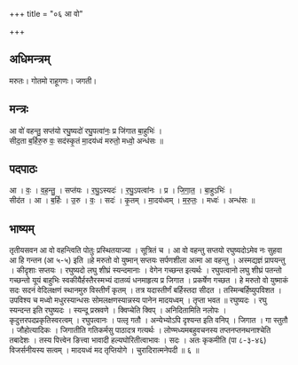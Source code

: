 +++
title = "०६ आ वो"

+++
## अधिमन्त्रम्
मरुतः। गोतमो राहूगणः। जगती।

## मन्त्रः
आ वो॑ वहन्तु॒ सप्त॑यो रघु॒ष्यदो॑ रघु॒पत्वा॑नः॒ प्र जि॑गात बा॒हुभिः॑ ।  
सीद॒ता ब॒र्हिरु॒रु वः॒ सद॑स्कृ॒तं मा॒दय॑ध्वं मरुतो॒ मध्वो॒ अन्ध॑सः ॥

## पदपाठः
आ । वः॒ । व॒ह॒न्तु॒ । सप्त॑यः । र॒घु॒ऽस्यदः॑ । र॒घु॒ऽपत्वा॑नः । प्र । जि॒गा॒त॒ । बा॒हुऽभिः॑ ।  
सीद॑त । आ । ब॒र्हिः । उ॒रु । वः॒ । सदः॑ । कृ॒तम् । मा॒दय॑ध्वम् । म॒रु॒तः॒ । मध्वः॑ । अन्ध॑सः ॥

## भाष्यम्
तृतीयसवन आ वो वहन्त्विति पोतुः प्रस्थितयाज्या । सूत्रितं च । आ वो वहन्तु सप्तयो रघुष्यदोऽमेव नः सुहवा आ हि गन्तन (आ ५-५) इति ॥हे मरुतो वो युष्मान् सप्तयः सर्पणशीला अत्मा आ वहन्तु । अस्मद्यज्ञं प्रापयन्तु । कीदृशाः सप्तयः । रघुष्यदो लघु शीघ्रं स्यन्दमानाः । वेगेन गच्छन्त इत्यर्थः । रघुपत्वानो लघु शीघ्रं पतन्तो गच्छन्तो यूयं बाहुभिः स्वकीयैर्हस्तैरस्मभ्यं दातव्यं धनमाहृत्य प्र जिगात । प्रकर्षेण गच्छत । हे मरुतो वो युष्माकं सदः सदनं वेदिलक्षणं स्थानमुरु विस्तीर्णं कृतम् । तत्र यदास्तीर्णं बर्हिस्तदा सीदत । तस्मिन्बर्हिष्युपविशत । उपविश्य च मध्वो मधुरस्यान्धसः सोमलक्षणस्यान्नस्य पानेन मादयध्वम् । तृप्ता भवत ॥ रघुष्यदः । रघु स्यन्दन्त इति रघुष्यदः । स्यन्दू प्रस्रवणे । क्विप्चेति क्विप् । अनिदितामिति नलोपः । कृदुत्तरपदप्रकृतिस्वरत्वम् । रघुपत्वानः । पत्लृ गतौ । अन्येभ्योऽपि दृश्यन्त इति वनिप् । जिगात । गा स्तुतौ । जौहोत्यादिकः । जिगातीति गतिकर्मसु पाठादत्र गत्यर्थः । लोण्मध्यमबहुवचनस्य तप्तनप्तनथनाश्चेति तबादेशः । तस्य पित्त्वेन ङित्त्वा भावादी हल्यघोरितीत्वाभावः । सदः । अतः कृकमीति (पा ८-३-४६) विजर्सनीयस्य सत्वम् । मादयध्वं मद तृप्तियोगे । चुरादिरात्मनेपदी ॥ ६ ॥